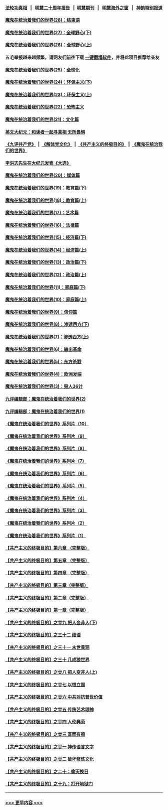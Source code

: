 #### [法轮功真相](https://github.com/gfw-breaker/truth/blob/master/README.md?t=0) &nbsp;&nbsp;|&nbsp;&nbsp; [明慧二十周年报告](https://github.com/gfw-breaker/mh-reports/blob/master/README.md?t=0) &nbsp;&nbsp;|&nbsp;&nbsp;[明慧期刊](https://github.com/gfw-breaker/mh-qikan) &nbsp;&nbsp;|&nbsp;&nbsp; [明慧海外之窗](https://github.com/gfw-breaker/mh-news/blob/master/README.md?t=0) &nbsp;&nbsp;|&nbsp;&nbsp; [神韵特别报道](https://github.com/gfw-breaker/mh-news/blob/master/shenyun.md?t=0)
#### [魔鬼在统治着我们的世界(28)：结束语](../pages/nsc422/n10936246.md?t=07222101) 
#### [魔鬼在统治着我们的世界(27)：全球野心(下)](../pages/nsc422/n10928319.md?t=07222101) 
#### [魔鬼在统治着我们的世界(26)：全球野心(上)](../pages/nsc422/n10900318.md?t=07222101) 
#### 五毛举报越来越频繁，请网友们前往下载 [一键翻墙软件](https://github.com/gfw-breaker/ssr-accounts)，并将此项目推荐给亲友
#### [魔鬼在统治着我们的世界(25)：全球化](../pages/nsc422/n10788205.md?t=07222101) 
#### [魔鬼在统治着我们的世界(24)：环保主义(下)](../pages/nsc422/n10695307.md?t=07222101) 
#### [魔鬼在统治着我们的世界(23)：环保主义(上)](../pages/nsc422/n10688613.md?t=07222101) 
#### [魔鬼在统治着我们的世界(22)：恐怖主义](../pages/nsc422/n10614727.md?t=07222101) 
#### [魔鬼在统治着我们的世界(21)：文化篇](../pages/nsc422/n10597706.md?t=07222101) 
#### [英文大纪元：和读者一起寻真相 无所畏惧](../pages/nsc422/n12542027.md?t=07222101) 
#### [《九评共产党》](https://github.com/begood0513/9ping.md/blob/master/README.md) &nbsp;|&nbsp; [《解体党文化》](../../../../jtdwh.md/blob/master/README.md)  &nbsp;|&nbsp; [《共产主义的终极目的》](../../../../gczydzjmd.md/blob/master/README.md) &nbsp;|&nbsp; [《魔鬼在统治我们的世界》](../../../../mgztzwmdsj.md/blob/master/README.md) 
#### [李洪志先生在大纪元发表《大选》](../pages/nsc422/n12534746.md?t=07222101) 
#### [魔鬼在统治着我们的世界(20)：媒体篇](../pages/nsc422/n10586579.md?t=07222101) 
#### [魔鬼在统治着我们的世界(19)：教育篇(下)](../pages/nsc422/n10564808.md?t=07222101) 
#### [魔鬼在统治着我们的世界(18)：教育篇(上)](../pages/nsc422/n10526970.md?t=07222101) 
#### [魔鬼在统治着我们的世界(17)：艺术篇](../pages/nsc422/n10499093.md?t=07222101) 
#### [魔鬼在统治着我们的世界(16)：法律篇](../pages/nsc422/n10485969.md?t=07222101) 
#### [魔鬼在统治着我们的世界(15)：经济篇(下)](../pages/nsc422/n10469975.md?t=07222101) 
#### [魔鬼在统治着我们的世界(14)：经济篇(上)](../pages/nsc422/n10457370.md?t=07222101) 
#### [魔鬼在统治着我们的世界(13)：政治篇(下)](../pages/nsc422/n10448270.md?t=07222101) 
#### [魔鬼在统治着我们的世界(12)：政治篇(上)](../pages/nsc422/n10444576.md?t=07222101) 
#### [魔鬼在统治着我们的世界(11)：家庭篇(下)](../pages/nsc422/n10440961.md?t=07222101) 
#### [魔鬼在统治着我们的世界(10)：家庭篇(上)](../pages/nsc422/n10435448.md?t=07222101) 
#### [魔鬼在统治着我们的世界(9)：信仰篇](../pages/nsc422/n10432159.md?t=07222101) 
#### [魔鬼在统治着我们的世界(8)：渗透西方(下)](../pages/nsc422/n10429603.md?t=07222101) 
#### [魔鬼在统治着我们的世界(7)：渗透西方(上)](../pages/nsc422/n10426013.md?t=07222101) 
#### [魔鬼在统治着我们的世界(6)：输出革命](../pages/nsc422/n10421536.md?t=07222101) 
#### [魔鬼在统治着我们的世界(5)：东方杀戮](../pages/nsc422/n10417707.md?t=07222101) 
#### [魔鬼在统治着我们的世界(4)：欧洲发端](../pages/nsc422/n10414890.md?t=07222101) 
#### [魔鬼在统治着我们的世界(3)：毁人36计](../pages/nsc422/n10411583.md?t=07222101) 
#### [九评编辑部：魔鬼在统治着我们的世界(2)](../pages/nsc422/n10410036.md?t=07222101) 
#### [九评编辑部：魔鬼在统治着我们的世界(1)](../pages/nsc422/n10406825.md?t=07222101) 
#### [《魔鬼在统治着我们的世界》系列片（10）](../pages/nsc422/n12292670.md?t=07222101) 
#### [《魔鬼在统治着我们的世界》系列片（9）](../pages/nsc422/n12290859.md?t=07222101) 
#### [《魔鬼在统治着我们的世界》系列片（8）](../pages/nsc422/n12287445.md?t=07222101) 
#### [《魔鬼在统治着我们的世界》系列片（7）](../pages/nsc422/n12283425.md?t=07222101) 
#### [《魔鬼在统治着我们的世界》系列片（6）](../pages/nsc422/n12282314.md?t=07222101) 
#### [《魔鬼在统治着我们的世界》系列片（5）](../pages/nsc422/n12281419.md?t=07222101) 
#### [《魔鬼在统治着我们的世界》系列片（4）](../pages/nsc422/n12274024.md?t=07222101) 
#### [《魔鬼在统治着我们的世界》系列片（3）](../pages/nsc422/n12271322.md?t=07222101) 
#### [《魔鬼在统治着我们的世界》系列片（2）](../pages/nsc422/n12269049.md?t=07222101) 
#### [《魔鬼在统治着我们的世界》系列片（1）](../pages/nsc422/n12267575.md?t=07222101) 
#### [【共产主义的终极目的】第六章 （完整版）](../pages/nsc422/n11428913.md?t=07222101) 
#### [【共产主义的终极目的】第五章 （完整版）](../pages/nsc422/n11428912.md?t=07222101) 
#### [【共产主义的终极目的】第四章 （完整版）](../pages/nsc422/n11428907.md?t=07222101) 
#### [【共产主义的终极目的】第三章（完整版）](../pages/nsc422/n11428848.md?t=07222101) 
#### [【共产主义的终极目的】第二章（完整版）](../pages/nsc422/n11428831.md?t=07222101) 
#### [【共产主义的终极目的】第一章（完整版）](../pages/nsc422/n11417651.md?t=07222101) 
#### [【共产主义的终极目的】之廿九 把人变非人(下)](../pages/nsc422/n11344140.md?t=07222101) 
#### [【共产主义的终极目的】之三十二 结语](../pages/nsc422/n11360535.md?t=07222101) 
#### [【共产主义的终极目的】之三十一 末世景观](../pages/nsc422/n11351129.md?t=07222101) 
#### [【共产主义的终极目的】之三十 几成狼世界](../pages/nsc422/n11348280.md?t=07222101) 
#### [【共产主义的终极目的】之廿八 把人变非人(上)](../pages/nsc422/n11340492.md?t=07222101) 
#### [【共产主义的终极目的】之廿七 以恨立国](../pages/nsc422/n11336944.md?t=07222101) 
#### [【共产主义的终极目的】之廿六 中共对抗普世价值](../pages/nsc422/n11324785.md?t=07222101) 
#### [【共产主义的终极目的】之廿五 传统艺术颂神](../pages/nsc422/n11296396.md?t=07222101) 
#### [【共产主义的终极目的】之廿四 人伦典范](../pages/nsc422/n11296397.md?t=07222101) 
#### [【共产主义的终极目的】之廿三 富而有德](../pages/nsc422/n11283598.md?t=07222101) 
#### [【共产主义的终极目的】之廿一 神传语言文字](../pages/nsc422/n11263265.md?t=07222101) 
#### [【共产主义的终极目的】之廿二 破坏修炼文化](../pages/nsc422/n11245728.md?t=07222101) 
#### [【共产主义的终极目的】之二十：偷天换日](../pages/nsc422/n11238846.md?t=07222101) 
#### [【共产主义的终极目的】之十九：打开地狱门](../pages/nsc422/n11206376.md?t=07222101) 

----
#### [ >>> 更早内容 <<< ](../indexes/nsc422-earlier.md)
